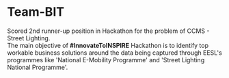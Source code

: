 # Team-BIT
Scored 2nd runner-up position in Hackathon for the problem of CCMS - Street Lighting. <br>
The main objective of **#InnovateToINSPIRE** Hackathon is to identify top workable business solutions around the data being captured through EESL's programmes like 'National E-Mobility Programme' and 'Street Lighting National Programme'.

